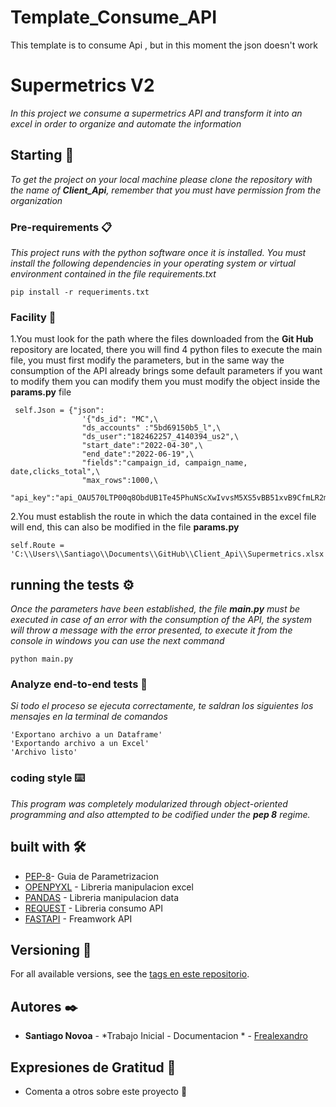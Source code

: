 # Template_Consume_API
 This template is to consume Api , but in this moment the json doesn't work
# Supermetrics V2

_In this project we consume a supermetrics API and transform it into an excel in order to organize and automate the information_

## Starting 🚀

_To get the project on your local machine please clone the repository with the name of **Client_Api**, remember that you must have permission from the organization_


### Pre-requirements 📋

_This project runs with the python software once it is installed. You must install the following dependencies in your operating system or virtual environment contained in the file requirements.txt_

```
pip install -r requeriments.txt
```

### Facility 🔧


1.You must look for the path where the files downloaded from the **Git Hub** repository are located, there you will find 4 python files
  to execute the main file, you must first modify the parameters, but in the same way the consumption of the API already brings some
  default parameters if you want to modify them you can modify them you must modify the object inside the **params.py** file


```
 self.Json = {"json": 
                '{"ds_id": "MC",\
                "ds_accounts" :"5bd69150b5_l",\
                "ds_user":"182462257_4140394_us2",\
                "start_date":"2022-04-30",\
                "end_date":"2022-06-19",\
                "fields":"campaign_id, campaign_name, date,clicks_total",\
                "max_rows":1000,\
                "api_key":"api_OAU570LTP00q8ObdUB1Te45PhuNScXwIvvsM5XS5vBB51xvB9CfmLR2mcW6mfiE_djkkmDlPloC8BPso6b_8cwIh2kpv9OFoV9T"}'}

```

2.You must establish the route in which the data contained in the excel file will end, this can also be modified in the file **params.py**

```
self.Route = 'C:\\Users\\Santiago\\Documents\\GitHub\\Client_Api\\Supermetrics.xlsx'

```

## running the tests ⚙️


_Once the parameters have been established, the file **main.py** must be executed in case of an error with the consumption of the API, the system will throw a message with the error presented, to execute it from the console in windows you can use the next command_


```
python main.py

``` 



### Analyze end-to-end tests 🔩


_Si todo el proceso se ejecuta correctamente, te saldran los siguientes los mensajes en la terminal de comandos_

```
'Exportano archivo a un Dataframe'
'Exportando archivo a un Excel'
'Archivo listo'

```

### coding style ⌨️

_This program was completely modularized through object-oriented programming and also attempted to be codified under the **pep 8** regime._



## built with 🛠️

* [PEP-8](https://peps.python.org/pep-0008/#id8)- Guia de Parametrizacion
* [OPENPYXL](https://openpyxl.readthedocs.io/en/stable/) - Libreria manipulacion excel
* [PANDAS](https://pandas.pydata.org/) - Libreria manipulacion data
* [REQUEST](https://requests.readthedocs.io/en/latest/) - Libreria consumo API
* [FASTAPI](https://fastapi.tiangolo.com/) - Freamwork API

## Versioning 📌

For all available versions, see the [tags en este repositorio](https://github.com/di-contactica/Client_Api/commits/main).

## Autores ✒️


* **Santiago Novoa** - *Trabajo Inicial - Documentacion * - [Frealexandro](https://github.com/frealexandro)


## Expresiones de Gratitud 🎁

* Comenta a otros sobre este proyecto 📢
